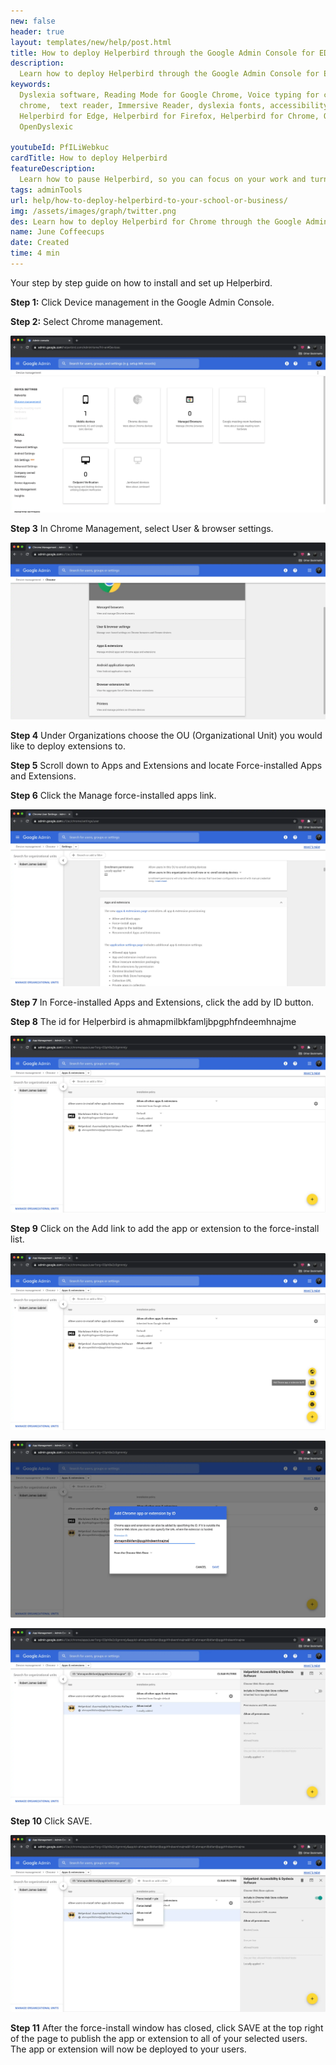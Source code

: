 ```yaml
---
new: false
header: true
layout: templates/new/help/post.html
title: How to deploy Helperbird through the Google Admin Console for EDU accounts
description:
  Learn how to deploy Helperbird through the Google Admin Console for EDU accounts
keywords:
  Dyslexia software, Reading Mode for Google Chrome, Voice typing for chrome, Text to speech for
  chrome,  text reader, Immersive Reader, dyslexia fonts, accessibility software, dyslexia software,
  Helperbird for Edge, Helperbird for Firefox, Helperbird for Chrome, Opendyslexic for Chrome,
  OpenDyslexic

youtubeId: PfILiWebkuc
cardTitle: How to deploy Helperbird
featureDescription:
  Learn how to pause Helperbird, so you can focus on your work and turn on the features later.
tags: adminTools
url: help/how-to-deploy-helperbird-to-your-school-or-business/
img: /assets/images/graph/twitter.png
des: Learn how to deploy Helperbird for Chrome through the Google Admin Console for EDU accounts
name: June Coffeecups
date: Created
time: 4 min
---
```


Your step by step guide on how to install and set up Helperbird.


**Step 1:** Click Device management in the Google Admin Console.



**Step 2:** Select Chrome management.

![Step two of how to install Helperbird on G Suite](/assets/images/blog/how-to-install-helperbird-in-edu-accounts/steps_2.png)

**Step 3** In Chrome Management, select User & browser settings.

![Step three of how to install Helperbird on G Suite](/assets/images/blog/how-to-install-helperbird-in-edu-accounts/steps_3.png)

**Step 4** Under Organizations choose the OU (Organizational Unit) you would like to deploy extensions to.

**Step 5** Scroll down to Apps and Extensions and locate Force-installed Apps and Extensions.

**Step 6** Click the Manage force-installed apps link.

![Step four of how to install Helperbird on G Suite](/assets/images/blog/how-to-install-helperbird-in-edu-accounts/steps_4.png)

**Step 7** In Force-installed Apps and Extensions, click the add by ID button.

**Step 8** The id for Helperbird is ahmapmilbkfamljbpgphfndeemhnajme

![Step five of how to install Helperbird on G Suite](/assets/images/blog/how-to-install-helperbird-in-edu-accounts/steps_5.png)

**Step 9** Click on the Add link to add the app or extension to the force-install list.

![Step six of how to install Helperbird on G Suite](/assets/images/blog/how-to-install-helperbird-in-edu-accounts/steps_6.png)


![Step sevem of how to install Helperbird on G Suite](/assets/images/blog/how-to-install-helperbird-in-edu-accounts/steps_7.png)


![Step eight of how to install Helperbird on G Suite](/assets/images/blog/how-to-install-helperbird-in-edu-accounts/steps_8.png)

**Step 10** Click SAVE.

![Step nine of how to install Helperbird on G Suite](/assets/images/blog/how-to-install-helperbird-in-edu-accounts/steps_9.png)

**Step 11** After the force-install window has closed, click SAVE at the top right of the page to publish the  app or extension to all of your selected users. The app or extension will now be deployed to your users.
